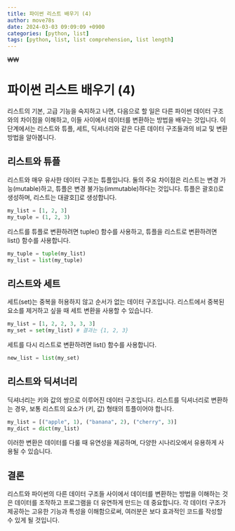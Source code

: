```yaml
---
title: 파이썬 리스트 배우기 (4)
author: move78s
date: 2024-03-03 09:09:09 +0900
categories: [python, list]
tags: [python, list, list comprehension, list length]
---
```


₩₩

# 파이썬 리스트 배우기 (4)

리스트의 기본, 고급 기능을 숙지하고 나면, 다음으로 할 일은 다른 파이썬 데이터 구조와의 차이점을 이해하고, 이들 사이에서 데이터를 변환하는 방법을 배우는 것입니다. 이 단계에서는 리스트와 튜플, 세트, 딕셔너리와 같은 다른 데이터 구조들과의 비교 및 변환 방법을 알아봅니다.

## 리스트와 튜플

리스트와 매우 유사한 데이터 구조는 튜플입니다. 둘의 주요 차이점은 리스트는 변경 가능(mutable)하고, 튜플은 변경 불가능(immutable)하다는 것입니다. 튜플은 괄호()로 생성하며, 리스트는 대괄호[]로 생성합니다.

```python
my_list = [1, 2, 3]
my_tuple = (1, 2, 3)
```

리스트를 튜플로 변환하려면 tuple() 함수를 사용하고, 튜플을 리스트로 변환하려면 list() 함수를 사용합니다.

```python
my_tuple = tuple(my_list)
my_list = list(my_tuple)
```

## 리스트와 세트

세트(set)는 중복을 허용하지 않고 순서가 없는 데이터 구조입니다. 리스트에서 중복된 요소를 제거하고 싶을 때 세트 변환을 사용할 수 있습니다.

```python
my_list = [1, 2, 2, 3, 3, 3]
my_set = set(my_list) # 결과는 {1, 2, 3}
```

세트를 다시 리스트로 변환하려면 list() 함수를 사용합니다.

```python
new_list = list(my_set)
```

## 리스트와 딕셔너리

딕셔너리는 키와 값의 쌍으로 이루어진 데이터 구조입니다. 리스트를 딕셔너리로 변환하는 경우, 보통 리스트의 요소가 (키, 값) 형태의 튜플이어야 합니다.

```python
my_list = [("apple", 1), ("banana", 2), ("cherry", 3)]
my_dict = dict(my_list)
```

이러한 변환은 데이터를 다룰 때 유연성을 제공하며, 다양한 시나리오에서 유용하게 사용될 수 있습니다.

## 결론

리스트와 파이썬의 다른 데이터 구조들 사이에서 데이터를 변환하는 방법을 이해하는 것은 데이터를 조작하고 프로그램을 더 유연하게 만드는 데 중요합니다. 각 데이터 구조가 제공하는 고유한 기능과 특성을 이해함으로써, 여러분은 보다 효과적인 코드를 작성할 수 있게 될 것입니다.
